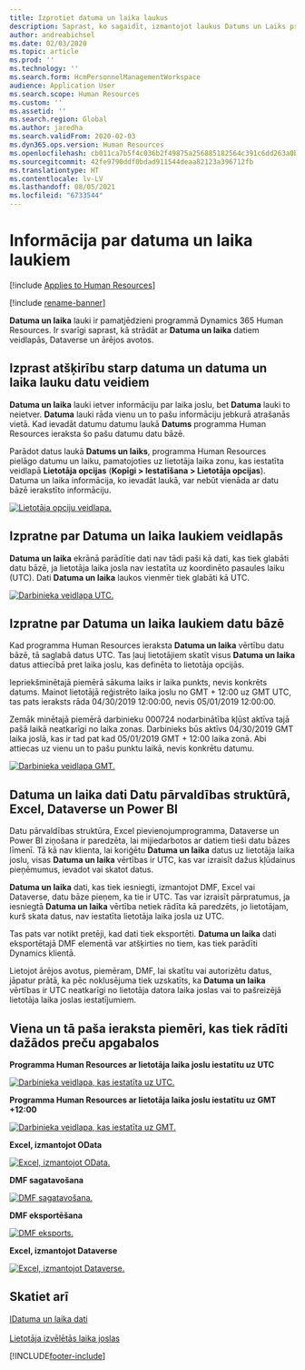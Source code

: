 ```yaml
---
title: Izprotiet datuma un laika laukus
description: Saprast, ko sagaidīt, izmantojot laukus Datums un Laiks programmā Microsoft Dynamics 365 Human Resources.
author: andreabichsel
ms.date: 02/03/2020
ms.topic: article
ms.prod: ''
ms.technology: ''
ms.search.form: HcmPersonnelManagementWorkspace
audience: Application User
ms.search.scope: Human Resources
ms.custom: ''
ms.assetid: ''
ms.search.region: Global
ms.author: jaredha
ms.search.validFrom: 2020-02-03
ms.dyn365.ops.version: Human Resources
ms.openlocfilehash: cb011ca7b5f4c036b2f49875a256885182564c391c6dd263a0bfa70bbd29f4a7
ms.sourcegitcommit: 42fe9790ddf0bdad911544deaa82123a396712fb
ms.translationtype: HT
ms.contentlocale: lv-LV
ms.lasthandoff: 08/05/2021
ms.locfileid: "6733544"
---
```

# <a name="understand-date-and-time-fields"></a>Informācija par datuma un laika laukiem

[!include [Applies to Human Resources](../includes/applies-to-hr.md)]

[!include [rename-banner](~/includes/cc-data-platform-banner.md)]

**Datuma un laika** lauki ir pamatjēdzieni programmā Dynamics 365 Human Resources. Ir svarīgi saprast, kā strādāt ar **Datuma un laika** datiem veidlapās, Dataverse un ārējos avotos.

## <a name="understanding-the-difference-between-date-and-date-and-time-field-data-types"></a>Izprast atšķirību starp datuma un datuma un laika lauku datu veidiem

**Datuma un laika** lauki ietver informāciju par laika joslu, bet **Datuma** lauki to neietver. **Datuma** lauki rāda vienu un to pašu informāciju jebkurā atrašanās vietā. Kad ievadāt datumu datumu laukā **Datums** programma Human Resources ieraksta šo pašu datumu datu bāzē.

Parādot datus laukā **Datums un laiks**, programma Human Resources pielāgo datumu un laiku, pamatojoties uz lietotāja laika zonu, kas iestatīta veidlapā **Lietotāja opcijas** (**Kopīgi > Iestatīšana > Lietotāja opcijas**). Datuma un laika informācija, ko ievadāt laukā, var nebūt vienāda ar datu bāzē ierakstīto informāciju.

[![Lietotāja opciju veidlapa.](./media/useroptionsform.png)](./media/useroptionsform.png)

## <a name="understanding-date-and-time-fields-in-forms"></a>Izpratne par Datuma un laika laukiem veidlapās 

**Datuma un laika** ekrānā parādītie dati nav tādi paši kā dati, kas tiek glabāti datu bāzē, ja lietotāja laika josla nav iestatīta uz koordinēto pasaules laiku (UTC). Dati **Datuma un laika** laukos vienmēr tiek glabāti kā UTC.

[![Darbinieka veidlapa UTC.](./media/worker-form.png)](./media/worker-form.png)

## <a name="understand-date-and-time-fields-in-the-database"></a>Izpratne par Datuma un laika laukiem datu bāzē 

Kad programma Human Resources ieraksta **Datuma un laika** vērtību datu bāzē, tā saglabā datus UTC. Tas ļauj lietotājiem skatīt visus **Datuma un laika** datus attiecībā pret laika joslu, kas definēta to lietotāja opcijās.
 
Iepriekšminētajā piemērā sākuma laiks ir laika punkts, nevis konkrēts datums. Mainot lietotājā reģistrēto laika joslu no GMT + 12:00 uz GMT UTC, tas pats ieraksts rāda 04/30/2019 12:00:00, nevis 05/01/2019 12:00:00.
  
Zemāk minētajā piemērā darbinieku 000724 nodarbinātība kļūst aktīva tajā pašā laikā neatkarīgi no laika zonas. Darbinieks būs aktīvs 04/30/2019 GMT laika joslā, kas ir tad pat kad 05/01/2019 GMT + 12:00 laika zonā. Abi attiecas uz vienu un to pašu punktu laikā, nevis konkrētu datumu. 

[![Darbinieka veidlapa GMT.](./media/worker-form2.png)](./media/worker-form2.png)

## <a name="date-and-time-data-in-data-management-framework-excel-dataverse-and-power-bi"></a>Datuma un laika dati Datu pārvaldības struktūrā, Excel, Dataverse un Power BI 

Datu pārvaldības struktūra, Excel pievienojumprogramma, Dataverse un Power BI ziņošana ir paredzēta, lai mijiedarbotos ar datiem tieši datu bāzes līmenī. Tā kā nav klienta, lai koriģētu **Datuma un laika** datus uz lietotāja laika joslu, visas **Datuma un laika** vērtības ir UTC, kas var izraisīt dažus kļūdainus pieņēmumus, ievadot vai skatot datus.  
 
**Datuma un laika** dati, kas tiek iesniegti, izmantojot DMF, Excel vai Dataverse, datu bāze pieņem, ka tie ir UTC. Tas var izraisīt pārpratumus, ja iesniegtā **Datuma un laika** vērtība netiek rādīta kā paredzēts, jo lietotājam, kurš skata datus, nav iestatīta lietotāja laika josla uz UTC. 
 
Tas pats var notikt pretēji, kad dati tiek eksportēti. **Datuma un laika** dati eksportētajā DMF elementā var atšķirties no tiem, kas tiek parādīti Dynamics klientā. 
 
Lietojot ārējos avotus, piemēram, DMF, lai skatītu vai autorizētu datus, jāpatur prātā, ka pēc noklusējuma tiek uzskatīts, ka **Datuma un laika** vērtības ir UTC neatkarīgi no lietotāja datora laika joslas vai to pašreizējā lietotāja laika joslas iestatījumiem. 

## <a name="examples-of-the-same-record-being-displayed-in-different-product-areas"></a>Viena un tā paša ieraksta piemēri, kas tiek rādīti dažādos preču apgabalos 

**Programma Human Resources ar lietotāja laika joslu iestatītu uz UTC**

[![Darbinieka veidlapa, kas iestatīta uz UTC.](./media/worker-form3.png)](./media/worker-form3.png)

**Programma Human Resources ar lietotāja laika joslu iestatītu uz GMT +12:00** 

[![Darbinieka veidlapa, kas iestatīta uz GMT.](./media/worker-form4.png)](./media/worker-form4.png)

**Excel, izmantojot OData**

[![Excel, izmantojot OData.](./media/Excelviaodata.png)](./media/Excelviaodata.png)

**DMF sagatavošana**

[![DMF sagatavošana.](./media/DMFStaging.png)](./media/DMFStaging.png)

**DMF eksportēšana**

[![DMF eksports.](./media/DMFexport.png)](./media/DMFexport.png)

**Excel, izmantojot Dataverse**

[![Excel, izmantojot Dataverse.](./media/ExcelCDS.png)](./media/ExcelCDS.png)

## <a name="see-also"></a>Skatiet arī

[IDatuma un laika dati](/dynamics365/unified-operations/fin-and-ops/organization-administration/date-time-zones)<br></br>
[Lietotāja izvēlētās laika joslas](/dynamics365/unified-operations/fin-and-ops/organization-administration/tasks/set-users-preferred-time-zone) 


[!INCLUDE[footer-include](../includes/footer-banner.md)]